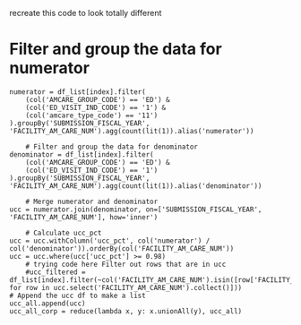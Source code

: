 recreate this code to look totally different 

# Filter and group the data for numerator
    numerator = df_list[index].filter(
        (col('AMCARE_GROUP_CODE') == 'ED') &
        (col('ED_VISIT_IND_CODE') == '1') &
        (col('amcare_type_code') == '11')
    ).groupBy('SUBMISSION_FISCAL_YEAR', 'FACILITY_AM_CARE_NUM').agg(count(lit(1)).alias('numerator'))
    
        # Filter and group the data for denominator
    denominator = df_list[index].filter(
        (col('AMCARE_GROUP_CODE') == 'ED') &
        (col('ED_VISIT_IND_CODE') == '1')
    ).groupBy('SUBMISSION_FISCAL_YEAR', 'FACILITY_AM_CARE_NUM').agg(count(lit(1)).alias('denominator'))
    
        # Merge numerator and denominator
    ucc = numerator.join(denominator, on=['SUBMISSION_FISCAL_YEAR', 'FACILITY_AM_CARE_NUM'], how='inner')
    
        # Calculate ucc_pct
    ucc = ucc.withColumn('ucc_pct', col('numerator') / col('denominator')).orderBy(col('FACILITY_AM_CARE_NUM'))
    ucc = ucc.where(ucc['ucc_pct'] >= 0.98)
        # trying code here Filter out rows that are in ucc
        #ucc_filtered = df_list[index].filter(~col('FACILITY_AM_CARE_NUM').isin([row['FACILITY_AM_CARE_NUM'] for row in ucc.select('FACILITY_AM_CARE_NUM').collect()]))
    # Append the ucc df to make a list
    ucc_all.append(ucc)
    ucc_all_corp = reduce(lambda x, y: x.unionAll(y), ucc_all) 
